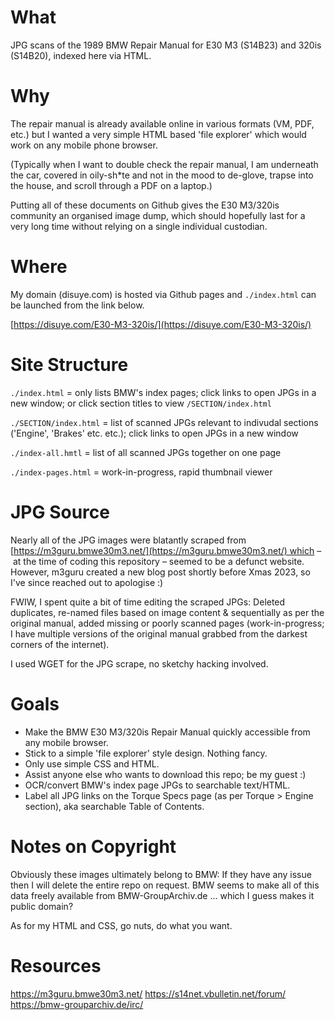 # What

JPG scans of the 1989 BMW Repair Manual for E30 M3 (S14B23) and 320is (S14B20), indexed here via HTML.

# Why

The repair manual is already available online in various formats (VM, PDF, etc.) but I wanted a very simple HTML based 'file explorer' which would work on any mobile phone browser.

(Typically when I want to double check the repair manual, I am underneath the car, covered in oily-sh*te and not in the mood to de-glove, trapse into the house, and scroll through a PDF on a laptop.)

Putting all of these documents on Github gives the E30 M3/320is community an organised image dump, which should hopefully last for a very long time without relying on a single individual custodian.

# Where

My domain (disuye.com) is hosted via Github pages and `./index.html` can be launched from the link below.

[https://disuye.com/E30-M3-320is/](https://disuye.com/E30-M3-320is/)

# Site Structure

`./index.html` = only lists BMW's index pages; click links to open JPGs in a new window; or click section titles to view `/SECTION/index.html`

`./SECTION/index.html` = list of scanned JPGs relevant to indivudal sections ('Engine', 'Brakes' etc. etc.); click links to open JPGs in a new window

`./index-all.hmtl` = list of all scanned JPGs together on one page

`./index-pages.html` = work-in-progress, rapid thumbnail viewer

# JPG Source

Nearly all of the JPG images were blatantly scraped from [https://m3guru.bmwe30m3.net/](https://m3guru.bmwe30m3.net/) which – at the time of coding this repository – seemed to be a defunct website. However, m3guru created a new blog post shortly before Xmas 2023, so I've since reached out to apologise :)

FWIW, I spent quite a bit of time editing the scraped JPGs: Deleted duplicates, re-named files based on image content & sequentially as per the original manual, added missing or poorly scanned pages (work-in-progress; I have multiple versions of the original manual grabbed from the darkest corners of the internet). 

I used WGET for the JPG scrape, no sketchy hacking involved.

# Goals

* Make the BMW E30 M3/320is Repair Manual quickly accessible from any mobile browser.
* Stick to a simple 'file explorer' style design. Nothing fancy.
* Only use simple CSS and HTML.
* Assist anyone else who wants to download this repo; be my guest :)
* OCR/convert BMW's index page JPGs to searchable text/HTML.
* Label all JPG links on the Torque Specs page (as per Torque > Engine section), aka searchable Table of Contents.

# Notes on Copyright

Obviously these images ultimately belong to BMW: If they have any issue then I will delete the entire repo on request. BMW seems to make all of this data freely available from BMW-GroupArchiv.de ... which I guess makes it public domain? 

As for my HTML and CSS, go nuts, do what you want.

# Resources

https://m3guru.bmwe30m3.net/
https://s14net.vbulletin.net/forum/
https://bmw-grouparchiv.de/irc/
